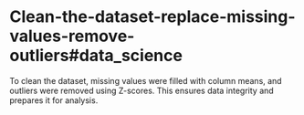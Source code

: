 # Clean-the-dataset-replace-missing-values-remove-outliers#data_science
To clean the dataset, missing values were filled with column means, and outliers were removed using Z-scores. This ensures data integrity and prepares it for analysis.
